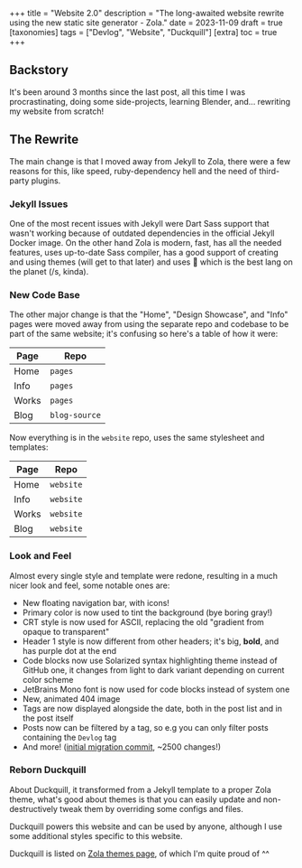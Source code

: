 +++
title = "Website 2.0"
description = "The long-awaited website rewrite using the new static site generator - Zola."
date = 2023-11-09
draft = true
[taxonomies]
tags = ["Devlog", "Website", "Duckquill"]
[extra]
toc = true
+++

## Backstory

It's been around 3 months since the last post, all this time I was procrastinating, doing some side-projects, learning Blender, and... rewriting my website from scratch!

## The Rewrite

The main change is that I moved away from Jekyll to Zola, there were a few reasons for this, like speed, ruby-dependency hell and the need of third-party plugins.

### Jekyll Issues

One of the most recent issues with Jekyll were Dart Sass support that wasn't working because of outdated dependencies in the official Jekyll Docker image. On the other hand Zola is modern, fast, has all the needed features, uses up-to-date Sass compiler, has a good support of creating and using themes (will get to that later) and uses 🦀 which is the best lang on the planet (/s, kinda).

### New Code Base

The other major change is that the "Home", "Design Showcase", and "Info" pages were moved away from using the separate repo and codebase to be part of the same website; it's confusing so here's a table of how it were:

| Page  | Repo          |
|-------|---------------|
| Home  | `pages`       |
| Info  | `pages`       |
| Works | `pages`       |
| Blog  | `blog-source` |

Now everything is in the `website` repo, uses the same stylesheet and templates:

| Page  | Repo      |
|-------|-----------|
| Home  | `website` |
| Info  | `website` |
| Works | `website` |
| Blog  | `website` |

### Look and Feel

Almost every single style and template were redone, resulting in a much nicer look and feel, some notable ones are:

- New floating navigation bar, with icons!
- Primary color is now used to tint the background (bye boring gray!)
- CRT style is now used for ASCII, replacing the old "gradient from opaque to transparent"
- Header 1 style is now different from other headers; it's big, **bold**, and has purple dot at the end
- Code blocks now use Solarized syntax highlighting theme instead of GitHub one, it changes from light to dark variant depending on current color scheme
- JetBrains Mono font is now used for code blocks instead of system one
- New, animated 404 image
- Tags are now displayed alongside the date, both in the post list and in the post itself
- Posts now can be filtered by a tag, so e.g you can only filter posts containing the `Devlog` tag
- And more! ([initial migration commit](https://git.exozy.me/daudix/website/commit/0323f9658345ec5f254e24b4385c31ebe9a69f15), ~2500 changes!)

### Reborn Duckquill

About Duckquill, it transformed from a Jekyll template to a proper Zola theme, what's good about themes is that you can easily update and non-destructively tweak them by overriding some configs and files.

Duckquill powers this website and can be used by anyone, although I use some additional styles specific to this website.

Duckquill is listed on [Zola themes page](https://www.getzola.org/themes/duckquill/), of which I'm quite proud of ^^